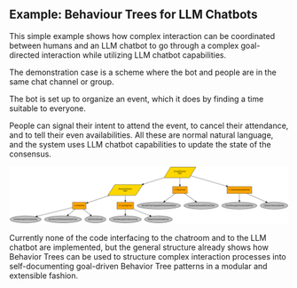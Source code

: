 ## Example: Behaviour Trees for LLM Chatbots

This simple example shows how complex interaction can be coordinated between humans and an LLM chatbot to go through a complex goal-directed interaction while utilizing LLM chatbot capabilities.

The demonstration case is a scheme where the bot and people are in the same chat channel or group.

The bot is set up to organize an event, which it does by finding a time suitable to everyone.

People can signal their intent to attend the event, to cancel their attendance, and to tell their even availabilities.
All these are normal natural language, and the system uses LLM chatbot capabilities to update the state of the consensus.

![](eventplanner.png)

Currently none of the code interfacing to the chatroom and to the LLM chatbot are implemented, but the general structure already shows how Behavior Trees can be used to structure complex interaction processes into self-documenting goal-driven Behavior Tree patterns in a modular and extensible fashion.
